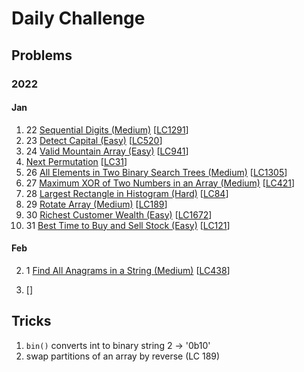 # Daily Challenge

## Problems

### 2022

#### Jan

1. 22 [Sequential Digits (Medium)](Sequential-Digits-(Medium).py)
[[LC1291](https://leetcode.com/problems/sequential-digits/)]
1. 23 [Detect Capital (Easy)](Detect-Capital-(Easy).py)
[[LC520](https://leetcode.com/problems/detect-capital/)]
1. 24 [Valid Mountain Array (Easy)](Valid-Mountain-Array-(Easy).py)
[[LC941](https://leetcode.com/problems/valid-mountain-array/)]
1. [Next Permutation](Next-Permutation-(Medium).py)
[[LC31](https://leetcode.com/problems/next-permutation/)]
1. 26 [All Elements in Two Binary Search Trees (Medium)](All-Elements-in-Two-Binary-Search-Trees-(Medium).py)
[[LC1305](https://leetcode.com/problems/all-elements-in-two-binary-search-trees/)]
1. 27 [Maximum XOR of Two Numbers in an Array (Medium)]()
[[LC421](https://leetcode.com/problems/maximum-xor-of-two-numbers-in-an-array/)]
1. 28 [Largest Rectangle in Histogram (Hard)](Largest-Rectangle-in-Histogram-(Hard).py)
[[LC84](https://leetcode.com/problems/largest-rectangle-in-histogram/)]
1. 29 [Rotate Array (Medium)](Rotate-Array-(Medium).py)
[[LC189](https://leetcode.com/problems/rotate-array/)]
1. 30 [Richest Customer Wealth (Easy)](Richest-Customer-Wealth-(Easy).py)
[[LC1672](https://leetcode.com/problems/richest-customer-wealth/)]
1. 31 [Best Time to Buy and Sell Stock (Easy)](Best-Time-to-Buy-and-Sell-Stock-(Easy).py)
[[LC121](https://leetcode.com/problems/best-time-to-buy-and-sell-stock/description/)]

#### Feb

2. 1 [Find All Anagrams in a String (Medium)](Find-All-Anagrams-in-a-String-(Medium).py)
[[LC438](https://leetcode.com/problems/find-all-anagrams-in-a-string)]

1. []()
[[]()]

## Tricks

1. `bin()` converts int to binary string 2 -> '0b10'
2. swap partitions of an array by reverse (LC 189)

